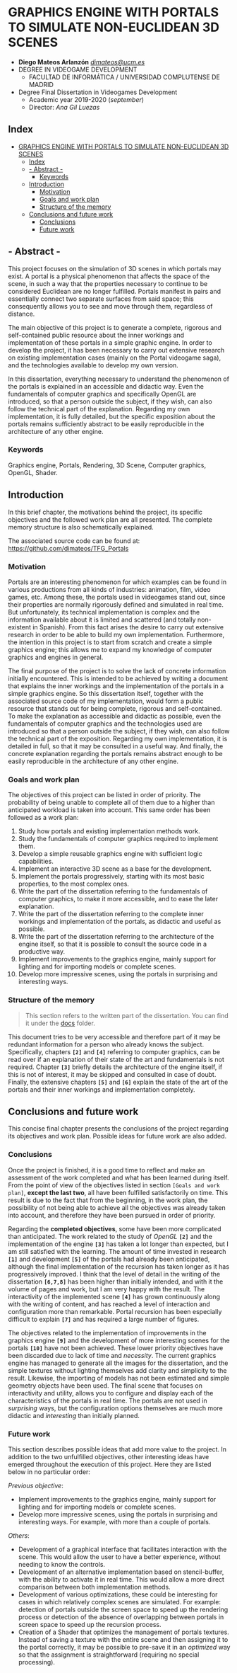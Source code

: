 # GRAPHICS ENGINE WITH PORTALS TO SIMULATE NON-EUCLIDEAN 3D SCENES

* **Diego Mateos Arlanzón** *dimateos@ucm.es*
* DEGREE IN VIDEOGAME DEVELOPMENT
	* FACULTAD DE INFORMÁTICA /  UNIVERSIDAD COMPLUTENSE DE MADRID
* Degree Final Dissertation in Videogames Development
	* Academic year 2019-2020 (*september*)
	* Director: *Ana Gil Luezas*

## Index
- [GRAPHICS ENGINE WITH PORTALS TO SIMULATE NON-EUCLIDEAN 3D SCENES](#graphics-engine-with-portals-to-simulate-non-euclidean-3d-scenes)
	- [Index](#index)
	- [- Abstract -](#abstract)
		- [Keywords](#keywords)
	- [Introduction](#introduction)
		- [Motivation](#motivation)
		- [Goals and work plan](#goals-and-work-plan)
		- [Structure of the memory](#structure-of-the-memory)
	- [Conclusions and future work](#conclusions-and-future-work)
		- [Conclusions](#conclusions)
		- [Future work](#future-work)

## - Abstract -
This project focuses on the simulation of 3D scenes in which portals may exist. A portal is a physical phenomenon that affects the space of the scene, in such a way that the properties necessary to continue to be considered Euclidean are no longer fulfilled. Portals manifest in pairs and essentially connect two separate surfaces from said space; this consequently allows you to see and move through them, regardless of distance.

The main objective of this project is to generate a complete, rigorous and self-contained public resource about the inner workings and implementation of these portals in a simple graphic engine. In order to develop the project, it has been necessary to carry out extensive research on existing implementation cases (mainly on the Portal videogame saga), and the technologies available to develop my own version.

In this dissertation, everything necessary to understand the phenomenon of the portals is explained in an accessible and didactic way. Even the fundamentals of computer graphics and specifically OpenGL are introduced, so that a person outside the subject, if they wish, can also follow the technical part of the explanation. Regarding my own implementation, it is fully detailed, but the specific exposition about the portals remains sufficiently abstract to be easily reproducible in the architecture of any other engine.

### Keywords
Graphics engine, Portals, Rendering, 3D Scene, Computer graphics, OpenGL, Shader.

## Introduction
In this brief chapter, the motivations behind the project, its specific objectives and the followed work plan are all presented. The complete memory structure is also schematically explained.

The associated source code can be found at: 	https://github.com/dimateos/TFG_Portals

### Motivation
Portals are an interesting phenomenon for which examples can be found in various productions from all kinds of industries: animation, film, video games, etc. Among these, the portals used in videogames stand out, since their properties are normally rigorously defined and simulated in real time. But unfortunately, its technical implementation is complex and the information available about it is limited and scattered (and totally non-existent in Spanish). From this fact arises the desire to carry out extensive research in order to be able to build my own implementation. Furthermore, the intention in this project is to start from scratch and create a simple graphics engine; this allows me to expand my knowledge of computer graphics and engines in general.

The final purpose of the project is to solve the lack of concrete information initially encountered. This is intended to be achieved by writing a document that explains the inner workings and the implementation of the portals in a simple graphics engine. So this dissertation itself, together with the associated source code of my implementation, would form a public resource that stands out for being complete, rigorous and self-contained. To make the explanation as accessible and didactic as possible, even the fundamentals of computer graphics and the technologies used are introduced so that a person outside the subject, if they wish, can also follow the technical part of the exposition. Regarding my own implementation, it is detailed in full, so that it may be consulted in a useful way. And finally, the concrete explanation regarding the portals remains abstract enough to be easily reproducible in the architecture of any other engine.

### Goals and work plan
The objectives of this project can be listed in order of priority. The probability of being unable to complete all of them due to a higher than anticipated workload is taken into account. This same order has been followed as a work plan:

1. Study how portals and existing implementation methods work.
2. Study the fundamentals of computer graphics required to implement them.
3. Develop a simple reusable graphics engine with sufficient logic capabilities.
4. Implement an interactive 3D scene as a base for the development.
5. Implement the portals progressively, starting with its most basic properties, to the most complex ones.
6. Write the part of the dissertation referring to the fundamentals of computer graphics, to make it more accessible, and to ease the later explanation.
7. Write the part of the dissertation referring to the complete inner workings and implementation of the portals, as didactic and useful as possible.
8. Write the part of the dissertation referring to the architecture of the engine itself, so that it is possible to consult the source code in a productive way.
9. Implement improvements to the graphics engine, mainly support for lighting and for importing models or complete scenes.
10. Develop more impressive scenes, using the portals in surprising and interesting ways.

### Structure of the memory
> This section refers to the written part of the dissertation. You can find it under the [docs](https://github.com/dimateos/TFG_Portals/tree/master/Docs) folder.

This document tries to be very accessible and therefore part of it may be redundant information for a person who already knows the subject. Specifically, chapters **`[2]`** and **`[4]`** referring to computer graphics, can be read over if an explanation of their state of the art and fundamentals is not required. Chapter **`[3]`** briefly details the architecture of the engine itself, if this is not of interest, it may be skipped and consulted in case of doubt. Finally, the extensive chapters **`[5]`** and **`[6]`** explain the state of the art of the portals and their inner workings and implementation completely.

## Conclusions and future work
This concise final chapter presents the conclusions of the project regarding its objectives and work plan. Possible ideas for future work are also added.

### Conclusions
Once the project is finished, it is a good time to reflect and make an assessment of the work completed and what has been learned during itself. From the point of view of the objectives listed in section `[Goals and work plan]`, **except the last two**, all have been fulfilled satisfactorily on time. This result is due to the fact that from the beginning, in the work plan, the possibility of not being able to achieve all the objectives was already taken into account, and therefore they have been pursued in order of priority.

Regarding the **completed objectives**, some have been more complicated than anticipated. The work related to the study of *OpenGL* **`[2]`** and the implementation of the engine **`[3]`**  has taken a lot longer than expected, but I am still satisfied with the learning. The amount of time invested in research **`[1]`** and development **`[5]`** of the portals had already been anticipated, although the final implementation of the recursion has taken longer as it has progressively improved. I think that the level of detail in the writing of the dissertation **`[6,7,8]`** has been higher than initially intended, and with it the volume of pages and work, but I am very happy with the result. The interactivity of the implemented scene **`[4]`** has grown continuously along with the writing of content, and has reached a level of interaction and configuration more than remarkable. Portal recursion has been especially difficult to explain **`[7]`** and has required a large number of figures.

The objectives related to the implementation of improvements in the graphics engine **`[9]`** and the development of more interesting scenes for the portals **`[10]`** have not been achieved.  These lower priority objectives have been discarded due to lack of time and *necessity*. The current graphics engine has managed to generate all the images for the dissertation, and the simple textures without lighting themselves add clarity and simplicity to the result. Likewise, the importing of models has not been estimated and simple geometry objects have been used. The final scene that focuses on interactivity and utility, allows you to configure and display each of the characteristics of the portals in real time. The portals are not used in *surprising* ways, but the configuration options themselves are much more didactic and *interesting* than initially planned.

### Future work
This section describes possible ideas that add more value to the project. In addition to the two unfulfilled objectives, other interesting ideas have emerged throughout the execution of this project. Here they are listed below in no particular order:

*Previous objective*:
* Implement improvements to the graphics engine, mainly support for lighting and for importing models or complete scenes.
* Develop more impressive scenes, using the portals in surprising and interesting ways. For example, with more than a couple of portals.

*Others*:
* Development of a graphical interface that facilitates interaction with the scene. This would allow the user to have a better experience, without needing to know the controls.
* Development of an alternative implementation based on stencil-buffer, with the ability to activate it in real time. This would allow a more direct comparison between both implementation methods.
* Development of various optimizations, these could be interesting for cases in which relatively complex scenes are simulated. For example: detection of portals outside the screen space to speed up the rendering process or detection of the absence of overlapping between portals in screen space to speed up the recursion process.
* Creation of a Shader that optimizes the management of portals textures. Instead of saving a texture with the entire scene and then assigning it to the portal correctly, it may be possible to pre-save it in an *optimized* way so that the assignment is straightforward (requiring no special processing).
